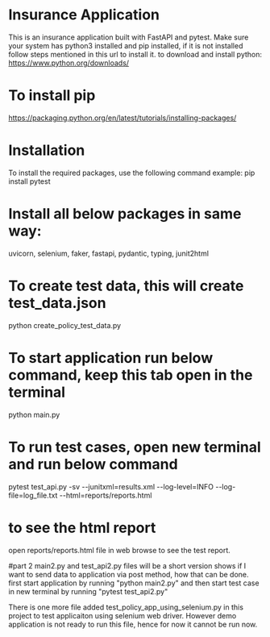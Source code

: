 # Insurance Application

This is an insurance application built with FastAPI and pytest.
Make sure your system has python3 installed and pip installed, if it is not installed follow steps mentioned in this url to install it.
to download and install python:
https://www.python.org/downloads/

# To install pip
https://packaging.python.org/en/latest/tutorials/installing-packages/

# Installation
To install the required packages, use the following command example:
pip install pytest

# Install all below packages in same way:
uvicorn, selenium, faker, fastapi, pydantic, typing, junit2html

# To create test data, this will create test_data.json
python create_policy_test_data.py

# To start application run below command, keep this tab open in the terminal
python main.py

# To run test cases, open new terminal and run below command
pytest test_api.py -sv --junitxml=results.xml --log-level=INFO --log-file=log_file.txt --html=reports/reports.html

# to see the html report
open reports/reports.html file in web browse to see the test report.

#part 2 
main2.py and test_api2.py files will be a short version shows if I want to send data to application via post method, how that can be done.
first start application by running "python main2.py" and then start test case in new terminal by running "pytest test_api2.py"

There is one more file added test_policy_app_using_selenium.py in this project to test applicaiton using selenium web driver.
However demo application is not ready to run this file, hence for now it cannot be run now.


